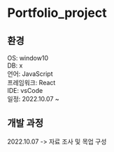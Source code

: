 # Portfolio_project

## 환경
OS: window10 <br>
DB: x <br>
언어: JavaScript <br>
프레임워크: React <br>
IDE: vsCode <br>
일정: 2022.10.07 ~

## 개발 과정

2022.10.07
-> 자료 조사 및 목업 구성
